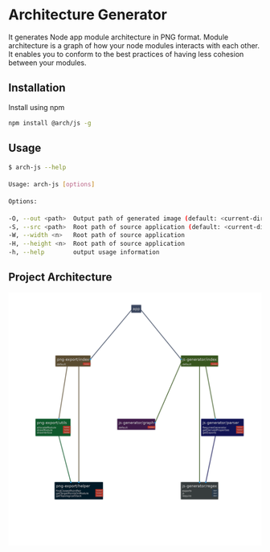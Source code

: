 # Architecture Generator
It generates Node app module architecture in PNG format. Module architecture is a graph of how your node modules interacts with each other. It enables you to conform to the best practices of having less cohesion between your modules.

## Installation
Install using npm 
```bash
npm install @arch/js -g
```

## Usage
```sh
$ arch-js --help

Usage: arch-js [options]

Options:

-O, --out <path>  Output path of generated image (default: <current-dir>)
-S, --src <path>  Root path of source application (default: <current-dir>)
-W, --width <n>   Root path of source application
-H, --height <n>  Root path of source application
-h, --help        output usage information
```

## Project Architecture
![Project Architecture](https://raw.githubusercontent.com/riteshkukreja/arch-js/master/architecture.png)